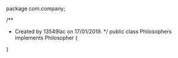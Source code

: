 package com.company;

/**
 * Created by 13549lac on 17/01/2019.
 */
public class Philosophers implements Philosopher {


}
